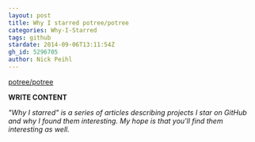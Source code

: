 ```yaml
---
layout: post
title: Why I starred potree/potree
categories: Why-I-Starred
tags: github
stardate: 2014-09-06T13:11:54Z
gh_id: 5296705
author: Nick Peihl
---
```


[potree/potree](star.repo.html_url)

**WRITE CONTENT**

*"Why I starred" is a series of articles describing projects I star on GitHub and why I found them interesting. My hope is that you'll find them interesting as well.*

